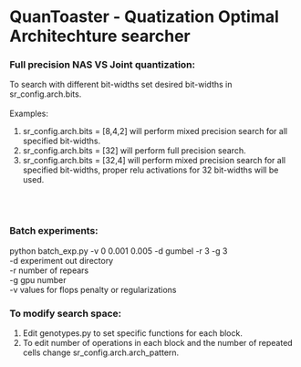 # QuanToaster - Quatization Optimal Architechture searcher

### Full precision NAS VS Joint quantization:
To search with different bit-widths set desired bit-widths in sr_config.arch.bits. <br>
<br>
Examples:  <br>
1. sr_config.arch.bits = [8,4,2] will perform mixed precision search for all specified bit-widths. <br>
2. sr_config.arch.bits = [32] will perform full precision search. <br>
3. sr_config.arch.bits = [32,4] will perform mixed precision search for all specified bit-widths, proper relu activations for 32 bit-widths will be used. <br>


<br>
<br>

### Batch experiments: <br>
python batch_exp.py -v 0 0.001 0.005 -d gumbel -r 3 -g 3 <br>
-d experiment out directory <br>
-r number of repears <br>
-g gpu number <br>
-v values for flops penalty or regularizations <br>


### To modify search space:
1. Edit genotypes.py to set specific functions for each block. <br>
2. To edit number of operations in each block and the number of repeated cells change sr_config.arch.arch_pattern. <br>